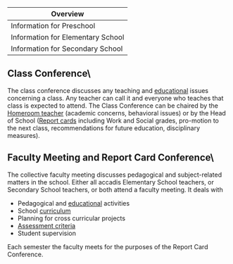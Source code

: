 | Overview |
| --- |
| Information for Preschool | no |
| Information for Elementary School | yes |
| Information for Secondary School | yes |

## Class Conference\ 

The class conference discusses any teaching and [educational](/en/Education "Education") issues concerning a class. Any teacher can call it and everyone who teaches that class is expected to attend. The Class Conference can be chaired by the [Homeroom teacher](/en/Homeroom_Teacher_and_Subject_Teacher "Homeroom Teacher and Subject Teacher") (academic concerns, behavioral issues) or by the Head of School ([Report cards](/en/Grades_and_Report_Cards "Grades and Report Cards") including Work and Social grades, pro-motion to the next class, recommendations for future education, disciplinary measures).

## Faculty Meeting and Report Card Conference\ 

The collective faculty meeting discusses pedagogical and subject-related matters in the school. Either all accadis Elementary School teachers, or Secondary School teachers, or both attend a faculty meeting. It deals with

-   Pedagogical and [educational](/en/Education "Education") activities
-   School [curriculum](/en/Curriculum "Curriculum")
-   Planning for cross curricular projects
-   [Assessment criteria](/en/Grades_and_Report_Cards "Grades and Report Cards")
-   Student supervision

Each semester the faculty meets for the purposes of the Report Card Conference.